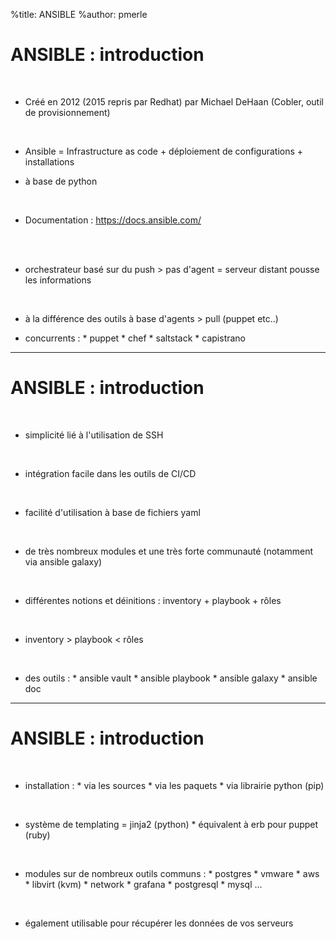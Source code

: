 %title: ANSIBLE
%author: pmerle



# ANSIBLE : introduction


<br>

* Créé en 2012 (2015 repris par Redhat) par Michael DeHaan (Cobler, outil de provisionnement)

<br>

* Ansible = Infrastructure as code + déploiement de configurations + installations

* à base de python

<br>

* Documentation : https://docs.ansible.com/

<br>

<br>

* orchestrateur basé sur du push > pas d'agent = serveur distant pousse les informations

<br>

* à la différence des outils à base d'agents > pull (puppet etc..)

* concurrents :
		* puppet
		* chef
		* saltstack
		* capistrano

------------------------------------------------------------------------------------------------------------------------

# ANSIBLE : introduction


<br>

* simplicité lié à l'utilisation de SSH

<br>

* intégration facile dans les outils de CI/CD

<br>

* facilité d'utilisation à base de fichiers yaml

<br>

* de très nombreux modules et une très forte communauté (notamment via ansible galaxy)

<br>

* différentes notions et déinitions : inventory + playbook + rôles

<br>

* inventory > playbook < rôles

<br>

* des outils :
		* ansible vault
		* ansible playbook
		* ansible galaxy
		* ansible doc

------------------------------------------------------------------------------------------------------------------------

# ANSIBLE : introduction


<br>

* installation :
		* via les sources
		* via les paquets
		* via librairie python (pip)

<br>

* système de templating = jinja2 (python)
		* équivalent à erb pour puppet (ruby)

<br>

* modules sur de nombreux outils communs :
		* postgres
		* vmware
		* aws
		* libvirt (kvm)
		* network
		* grafana
		* postgresql
		* mysql
		...

<br>

* également utilisable pour récupérer les données de vos serveurs
